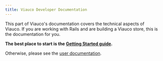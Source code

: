 ```yaml
---
title: Viauco Developer Documentation
---
```


This part of Viauco's documentation covers the technical aspects of Viauco. If you are working with Rails and are building a Viauco store, this is the documentation for you.

**The best place to start is the [Getting Started guide](/developer/tutorials/getting_started_tutorial.html).**

Otherwise, please see the [user documentation](/user/index.html).
